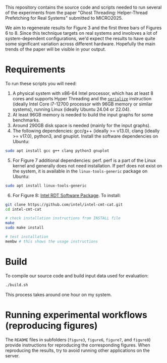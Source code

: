 This repository contains the source code and scripts needed to run several of 
the experiments from the paper "Ghost Threading: Helper-Thread Prefetching for Real Systems" 
submitted to MICRO2025.

We aim to regenerate results for Figure 3 and the first three bars of Figures 6 to 8. Since this technique targets on real systems and involoves a lot of system-dependent configurations, we'd expect the results to have quite some significant variation across different hardware. Hopefully the main trends of the paper will be visible in your output.

# Requirements

To run these scripts you will need:

1. A physical system with x86-64 Intel processor, which has at least 8 cores and supports Hyper 
Threading and the [`serialize`](https://www.intel.com/content/www/us/en/content-details/825743/intel-64-and-ia-32-architectures-software-developer-s-manual-combined-volumes-1-2a-2b-2c-2d-3a-3b-3c-3d-and-4.html) instruction (ideally Intel Core i7-12700 processor with 96GB memory or similar systems), running Linux (ideally Ubuntu 24.04 or 22.04). 
2. At least 96GB memory is needed to build the input graphs for some benchmarks. 
3. Around 290GB disk space is needed (mainly for the input graphs). 
4. The following dependencies: gcc/g++ (ideally >= v13.0), clang (ideally >= v17.0), python3, and gnuplot.
Install the software dependencies on Ubuntu:
```sh
sudo apt install gcc g++ clang python3 gnuplot
```
5. For Figure 7 additional dependencies: perf. perf is a part of the Linux kernel and generally does not need installation. 
If perf does not exist on the system, it is available in the `linux-tools-generic` package on Ubuntu:
```sh
sudo apt install linux-tools-generic
```
6. For Figure 8: [Intel RDT Software Package](https://github.com/intel/intel-cmt-cat). To install:
```sh
git clone https://github.com/intel/intel-cmt-cat.git
cd intel-cmt-cat

# check installation instructions from INSTALL file
make
sudo make install

# test installation
membw # this shows the usage instructions
```

# Build
To compile our source code and build input data used for evaluation: 
```sh
./build.sh
```
This process takes around one hour on my system. 

# Running experimental workflows (reproducing figures)
The `README` files in subfolders (`figure3`, `figure6`, `figure7`, and `figure8`) provide instructions for reproducing the corresponding figures. When reproducing the results, try to avoid running other applications on the server. 
